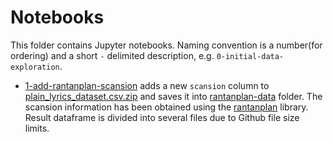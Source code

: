 # Notebooks

This folder contains Jupyter notebooks. Naming convention is a number(for ordering) 
and a short `-` delimited description, e.g. `0-initial-data-exploration`.

*  [1-add-rantanplan-scansion](./1-add-rantanplan-scansion.ipynb) adds a new `scansion` column to [plain_lyrics_dataset.csv.zip](../plain_lyrics_dataset.csv.zip)
   and saves it into [rantanplan-data](../rantanplan-data) folder. 
   The scansion information has been obtained using the [rantanplan](https://github.com/linhd-postdata/rantanplan) library.
   Result dataframe is divided into several files due to Github file size limits.
